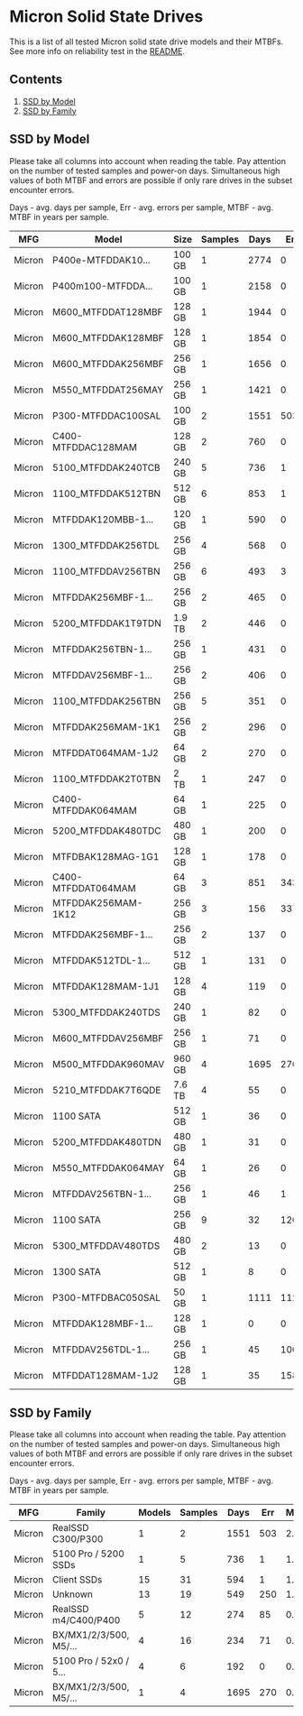Micron Solid State Drives
=========================

This is a list of all tested Micron solid state drive models and their MTBFs. See
more info on reliability test in the [README](https://github.com/bsdhw/SMART).

Contents
--------

1. [ SSD by Model  ](#ssd-by-model)
2. [ SSD by Family ](#ssd-by-family)

SSD by Model
------------

Please take all columns into account when reading the table. Pay attention on the
number of tested samples and power-on days. Simultaneous high values of both MTBF
and errors are possible if only rare drives in the subset encounter errors.

Days - avg. days per sample,
Err  - avg. errors per sample,
MTBF - avg. MTBF in years per sample.

| MFG       | Model              | Size   | Samples | Days  | Err   | MTBF |
|-----------|--------------------|--------|---------|-------|-------|------|
| Micron    | P400e-MTFDDAK10... | 100 GB | 1       | 2774  | 0     | 7.60   |
| Micron    | P400m100-MTFDDA... | 100 GB | 1       | 2158  | 0     | 5.91   |
| Micron    | M600_MTFDDAT128MBF | 128 GB | 1       | 1944  | 0     | 5.33   |
| Micron    | M600_MTFDDAK128MBF | 128 GB | 1       | 1854  | 0     | 5.08   |
| Micron    | M600_MTFDDAK256MBF | 256 GB | 1       | 1656  | 0     | 4.54   |
| Micron    | M550_MTFDDAT256MAY | 256 GB | 1       | 1421  | 0     | 3.89   |
| Micron    | P300-MTFDDAC100SAL | 100 GB | 2       | 1551  | 503   | 2.30   |
| Micron    | C400-MTFDDAC128MAM | 128 GB | 2       | 760   | 0     | 2.08   |
| Micron    | 5100_MTFDDAK240TCB | 240 GB | 5       | 736   | 1     | 1.81   |
| Micron    | 1100_MTFDDAK512TBN | 512 GB | 6       | 853   | 1     | 1.80   |
| Micron    | MTFDDAK120MBB-1... | 120 GB | 1       | 590   | 0     | 1.62   |
| Micron    | 1300_MTFDDAK256TDL | 256 GB | 4       | 568   | 0     | 1.56   |
| Micron    | 1100_MTFDDAV256TBN | 256 GB | 6       | 493   | 3     | 1.29   |
| Micron    | MTFDDAK256MBF-1... | 256 GB | 2       | 465   | 0     | 1.28   |
| Micron    | 5200_MTFDDAK1T9TDN | 1.9 TB | 2       | 446   | 0     | 1.22   |
| Micron    | MTFDDAK256TBN-1... | 256 GB | 1       | 431   | 0     | 1.18   |
| Micron    | MTFDDAV256MBF-1... | 256 GB | 2       | 406   | 0     | 1.11   |
| Micron    | 1100_MTFDDAK256TBN | 256 GB | 5       | 351   | 0     | 0.96   |
| Micron    | MTFDDAK256MAM-1K1  | 256 GB | 2       | 296   | 0     | 0.81   |
| Micron    | MTFDDAT064MAM-1J2  | 64 GB  | 2       | 270   | 0     | 0.74   |
| Micron    | 1100_MTFDDAK2T0TBN | 2 TB   | 1       | 247   | 0     | 0.68   |
| Micron    | C400-MTFDDAK064MAM | 64 GB  | 1       | 225   | 0     | 0.62   |
| Micron    | 5200_MTFDDAK480TDC | 480 GB | 1       | 200   | 0     | 0.55   |
| Micron    | MTFDBAK128MAG-1G1  | 128 GB | 1       | 178   | 0     | 0.49   |
| Micron    | C400-MTFDDAT064MAM | 64 GB  | 3       | 851   | 343   | 0.44   |
| Micron    | MTFDDAK256MAM-1K12 | 256 GB | 3       | 156   | 337   | 0.38   |
| Micron    | MTFDDAK256MBF-1... | 256 GB | 2       | 137   | 0     | 0.38   |
| Micron    | MTFDDAK512TDL-1... | 512 GB | 1       | 131   | 0     | 0.36   |
| Micron    | MTFDDAK128MAM-1J1  | 128 GB | 4       | 119   | 0     | 0.33   |
| Micron    | 5300_MTFDDAK240TDS | 240 GB | 1       | 82    | 0     | 0.23   |
| Micron    | M600_MTFDDAV256MBF | 256 GB | 1       | 71    | 0     | 0.19   |
| Micron    | M500_MTFDDAK960MAV | 960 GB | 4       | 1695  | 270   | 0.19   |
| Micron    | 5210_MTFDDAK7T6QDE | 7.6 TB | 4       | 55    | 0     | 0.15   |
| Micron    | 1100 SATA          | 512 GB | 1       | 36    | 0     | 0.10   |
| Micron    | 5200_MTFDDAK480TDN | 480 GB | 1       | 31    | 0     | 0.09   |
| Micron    | M550_MTFDDAK064MAY | 64 GB  | 1       | 26    | 0     | 0.07   |
| Micron    | MTFDDAV256TBN-1... | 256 GB | 1       | 46    | 1     | 0.06   |
| Micron    | 1100 SATA          | 256 GB | 9       | 32    | 126   | 0.05   |
| Micron    | 5300_MTFDDAV480TDS | 480 GB | 2       | 13    | 0     | 0.04   |
| Micron    | 1300 SATA          | 512 GB | 1       | 8     | 0     | 0.02   |
| Micron    | P300-MTFDBAC050SAL | 50 GB  | 1       | 1111  | 1122  | 0.00   |
| Micron    | MTFDDAK128MBF-1... | 128 GB | 1       | 0     | 0     | 0.00   |
| Micron    | MTFDDAV256TDL-1... | 256 GB | 1       | 45    | 1008  | 0.00   |
| Micron    | MTFDDAT128MAM-1J2  | 128 GB | 1       | 35    | 1587  | 0.00   |

SSD by Family
-------------

Please take all columns into account when reading the table. Pay attention on the
number of tested samples and power-on days. Simultaneous high values of both MTBF
and errors are possible if only rare drives in the subset encounter errors.

Days - avg. days per sample,
Err  - avg. errors per sample,
MTBF - avg. MTBF in years per sample.

| MFG       | Family                 | Models | Samples | Days  | Err   | MTBF |
|-----------|------------------------|--------|---------|-------|-------|------|
| Micron    | RealSSD C300/P300      | 1      | 2       | 1551  | 503   | 2.30   |
| Micron    | 5100 Pro / 5200 SSDs   | 1      | 5       | 736   | 1     | 1.81   |
| Micron    | Client SSDs            | 15     | 31      | 594   | 1     | 1.51   |
| Micron    | Unknown                | 13     | 19      | 549   | 250   | 1.03   |
| Micron    | RealSSD m4/C400/P400   | 5      | 12      | 274   | 85    | 0.74   |
| Micron    | BX/MX1/2/3/500, M5/... | 4      | 16      | 234   | 71    | 0.62   |
| Micron    | 5100 Pro / 52x0 / 5... | 4      | 6       | 192   | 0     | 0.53   |
| Micron    | BX/MX1/2/3/500, M5/... | 1      | 4       | 1695  | 270   | 0.19   |
